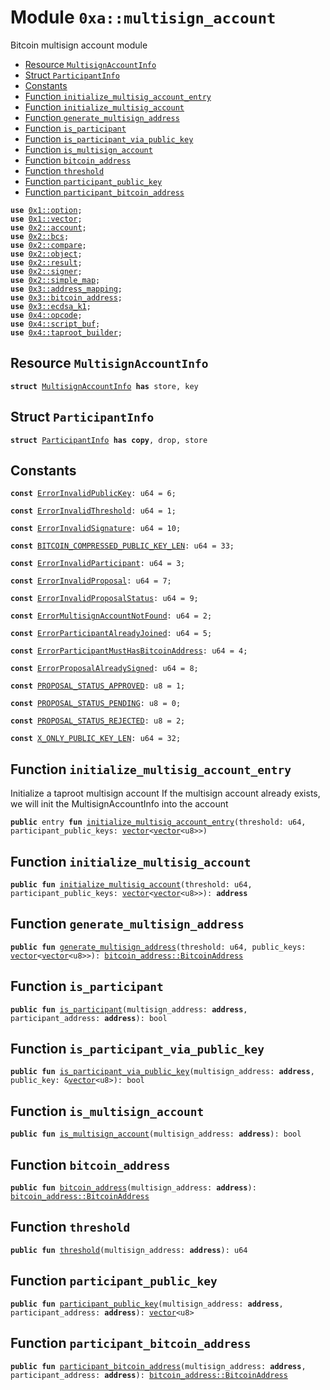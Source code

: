 
<a name="0xa_multisign_account"></a>

# Module `0xa::multisign_account`

Bitcoin multisign account module


-  [Resource `MultisignAccountInfo`](#0xa_multisign_account_MultisignAccountInfo)
-  [Struct `ParticipantInfo`](#0xa_multisign_account_ParticipantInfo)
-  [Constants](#@Constants_0)
-  [Function `initialize_multisig_account_entry`](#0xa_multisign_account_initialize_multisig_account_entry)
-  [Function `initialize_multisig_account`](#0xa_multisign_account_initialize_multisig_account)
-  [Function `generate_multisign_address`](#0xa_multisign_account_generate_multisign_address)
-  [Function `is_participant`](#0xa_multisign_account_is_participant)
-  [Function `is_participant_via_public_key`](#0xa_multisign_account_is_participant_via_public_key)
-  [Function `is_multisign_account`](#0xa_multisign_account_is_multisign_account)
-  [Function `bitcoin_address`](#0xa_multisign_account_bitcoin_address)
-  [Function `threshold`](#0xa_multisign_account_threshold)
-  [Function `participant_public_key`](#0xa_multisign_account_participant_public_key)
-  [Function `participant_bitcoin_address`](#0xa_multisign_account_participant_bitcoin_address)


<pre><code><b>use</b> <a href="">0x1::option</a>;
<b>use</b> <a href="">0x1::vector</a>;
<b>use</b> <a href="">0x2::account</a>;
<b>use</b> <a href="">0x2::bcs</a>;
<b>use</b> <a href="">0x2::compare</a>;
<b>use</b> <a href="">0x2::object</a>;
<b>use</b> <a href="">0x2::result</a>;
<b>use</b> <a href="">0x2::signer</a>;
<b>use</b> <a href="">0x2::simple_map</a>;
<b>use</b> <a href="">0x3::address_mapping</a>;
<b>use</b> <a href="">0x3::bitcoin_address</a>;
<b>use</b> <a href="">0x3::ecdsa_k1</a>;
<b>use</b> <a href="">0x4::opcode</a>;
<b>use</b> <a href="">0x4::script_buf</a>;
<b>use</b> <a href="">0x4::taproot_builder</a>;
</code></pre>



<a name="0xa_multisign_account_MultisignAccountInfo"></a>

## Resource `MultisignAccountInfo`



<pre><code><b>struct</b> <a href="multisign_account.md#0xa_multisign_account_MultisignAccountInfo">MultisignAccountInfo</a> <b>has</b> store, key
</code></pre>



<a name="0xa_multisign_account_ParticipantInfo"></a>

## Struct `ParticipantInfo`



<pre><code><b>struct</b> <a href="multisign_account.md#0xa_multisign_account_ParticipantInfo">ParticipantInfo</a> <b>has</b> <b>copy</b>, drop, store
</code></pre>



<a name="@Constants_0"></a>

## Constants


<a name="0xa_multisign_account_ErrorInvalidPublicKey"></a>



<pre><code><b>const</b> <a href="multisign_account.md#0xa_multisign_account_ErrorInvalidPublicKey">ErrorInvalidPublicKey</a>: u64 = 6;
</code></pre>



<a name="0xa_multisign_account_ErrorInvalidThreshold"></a>



<pre><code><b>const</b> <a href="multisign_account.md#0xa_multisign_account_ErrorInvalidThreshold">ErrorInvalidThreshold</a>: u64 = 1;
</code></pre>



<a name="0xa_multisign_account_ErrorInvalidSignature"></a>



<pre><code><b>const</b> <a href="multisign_account.md#0xa_multisign_account_ErrorInvalidSignature">ErrorInvalidSignature</a>: u64 = 10;
</code></pre>



<a name="0xa_multisign_account_BITCOIN_COMPRESSED_PUBLIC_KEY_LEN"></a>



<pre><code><b>const</b> <a href="multisign_account.md#0xa_multisign_account_BITCOIN_COMPRESSED_PUBLIC_KEY_LEN">BITCOIN_COMPRESSED_PUBLIC_KEY_LEN</a>: u64 = 33;
</code></pre>



<a name="0xa_multisign_account_ErrorInvalidParticipant"></a>



<pre><code><b>const</b> <a href="multisign_account.md#0xa_multisign_account_ErrorInvalidParticipant">ErrorInvalidParticipant</a>: u64 = 3;
</code></pre>



<a name="0xa_multisign_account_ErrorInvalidProposal"></a>



<pre><code><b>const</b> <a href="multisign_account.md#0xa_multisign_account_ErrorInvalidProposal">ErrorInvalidProposal</a>: u64 = 7;
</code></pre>



<a name="0xa_multisign_account_ErrorInvalidProposalStatus"></a>



<pre><code><b>const</b> <a href="multisign_account.md#0xa_multisign_account_ErrorInvalidProposalStatus">ErrorInvalidProposalStatus</a>: u64 = 9;
</code></pre>



<a name="0xa_multisign_account_ErrorMultisignAccountNotFound"></a>



<pre><code><b>const</b> <a href="multisign_account.md#0xa_multisign_account_ErrorMultisignAccountNotFound">ErrorMultisignAccountNotFound</a>: u64 = 2;
</code></pre>



<a name="0xa_multisign_account_ErrorParticipantAlreadyJoined"></a>



<pre><code><b>const</b> <a href="multisign_account.md#0xa_multisign_account_ErrorParticipantAlreadyJoined">ErrorParticipantAlreadyJoined</a>: u64 = 5;
</code></pre>



<a name="0xa_multisign_account_ErrorParticipantMustHasBitcoinAddress"></a>



<pre><code><b>const</b> <a href="multisign_account.md#0xa_multisign_account_ErrorParticipantMustHasBitcoinAddress">ErrorParticipantMustHasBitcoinAddress</a>: u64 = 4;
</code></pre>



<a name="0xa_multisign_account_ErrorProposalAlreadySigned"></a>



<pre><code><b>const</b> <a href="multisign_account.md#0xa_multisign_account_ErrorProposalAlreadySigned">ErrorProposalAlreadySigned</a>: u64 = 8;
</code></pre>



<a name="0xa_multisign_account_PROPOSAL_STATUS_APPROVED"></a>



<pre><code><b>const</b> <a href="multisign_account.md#0xa_multisign_account_PROPOSAL_STATUS_APPROVED">PROPOSAL_STATUS_APPROVED</a>: u8 = 1;
</code></pre>



<a name="0xa_multisign_account_PROPOSAL_STATUS_PENDING"></a>



<pre><code><b>const</b> <a href="multisign_account.md#0xa_multisign_account_PROPOSAL_STATUS_PENDING">PROPOSAL_STATUS_PENDING</a>: u8 = 0;
</code></pre>



<a name="0xa_multisign_account_PROPOSAL_STATUS_REJECTED"></a>



<pre><code><b>const</b> <a href="multisign_account.md#0xa_multisign_account_PROPOSAL_STATUS_REJECTED">PROPOSAL_STATUS_REJECTED</a>: u8 = 2;
</code></pre>



<a name="0xa_multisign_account_X_ONLY_PUBLIC_KEY_LEN"></a>



<pre><code><b>const</b> <a href="multisign_account.md#0xa_multisign_account_X_ONLY_PUBLIC_KEY_LEN">X_ONLY_PUBLIC_KEY_LEN</a>: u64 = 32;
</code></pre>



<a name="0xa_multisign_account_initialize_multisig_account_entry"></a>

## Function `initialize_multisig_account_entry`

Initialize a taproot multisign account
If the multisign account already exists, we will init the MultisignAccountInfo into the account


<pre><code><b>public</b> entry <b>fun</b> <a href="multisign_account.md#0xa_multisign_account_initialize_multisig_account_entry">initialize_multisig_account_entry</a>(threshold: u64, participant_public_keys: <a href="">vector</a>&lt;<a href="">vector</a>&lt;u8&gt;&gt;)
</code></pre>



<a name="0xa_multisign_account_initialize_multisig_account"></a>

## Function `initialize_multisig_account`



<pre><code><b>public</b> <b>fun</b> <a href="multisign_account.md#0xa_multisign_account_initialize_multisig_account">initialize_multisig_account</a>(threshold: u64, participant_public_keys: <a href="">vector</a>&lt;<a href="">vector</a>&lt;u8&gt;&gt;): <b>address</b>
</code></pre>



<a name="0xa_multisign_account_generate_multisign_address"></a>

## Function `generate_multisign_address`



<pre><code><b>public</b> <b>fun</b> <a href="multisign_account.md#0xa_multisign_account_generate_multisign_address">generate_multisign_address</a>(threshold: u64, public_keys: <a href="">vector</a>&lt;<a href="">vector</a>&lt;u8&gt;&gt;): <a href="_BitcoinAddress">bitcoin_address::BitcoinAddress</a>
</code></pre>



<a name="0xa_multisign_account_is_participant"></a>

## Function `is_participant`



<pre><code><b>public</b> <b>fun</b> <a href="multisign_account.md#0xa_multisign_account_is_participant">is_participant</a>(multisign_address: <b>address</b>, participant_address: <b>address</b>): bool
</code></pre>



<a name="0xa_multisign_account_is_participant_via_public_key"></a>

## Function `is_participant_via_public_key`



<pre><code><b>public</b> <b>fun</b> <a href="multisign_account.md#0xa_multisign_account_is_participant_via_public_key">is_participant_via_public_key</a>(multisign_address: <b>address</b>, public_key: &<a href="">vector</a>&lt;u8&gt;): bool
</code></pre>



<a name="0xa_multisign_account_is_multisign_account"></a>

## Function `is_multisign_account`



<pre><code><b>public</b> <b>fun</b> <a href="multisign_account.md#0xa_multisign_account_is_multisign_account">is_multisign_account</a>(multisign_address: <b>address</b>): bool
</code></pre>



<a name="0xa_multisign_account_bitcoin_address"></a>

## Function `bitcoin_address`



<pre><code><b>public</b> <b>fun</b> <a href="">bitcoin_address</a>(multisign_address: <b>address</b>): <a href="_BitcoinAddress">bitcoin_address::BitcoinAddress</a>
</code></pre>



<a name="0xa_multisign_account_threshold"></a>

## Function `threshold`



<pre><code><b>public</b> <b>fun</b> <a href="multisign_account.md#0xa_multisign_account_threshold">threshold</a>(multisign_address: <b>address</b>): u64
</code></pre>



<a name="0xa_multisign_account_participant_public_key"></a>

## Function `participant_public_key`



<pre><code><b>public</b> <b>fun</b> <a href="multisign_account.md#0xa_multisign_account_participant_public_key">participant_public_key</a>(multisign_address: <b>address</b>, participant_address: <b>address</b>): <a href="">vector</a>&lt;u8&gt;
</code></pre>



<a name="0xa_multisign_account_participant_bitcoin_address"></a>

## Function `participant_bitcoin_address`



<pre><code><b>public</b> <b>fun</b> <a href="multisign_account.md#0xa_multisign_account_participant_bitcoin_address">participant_bitcoin_address</a>(multisign_address: <b>address</b>, participant_address: <b>address</b>): <a href="_BitcoinAddress">bitcoin_address::BitcoinAddress</a>
</code></pre>

